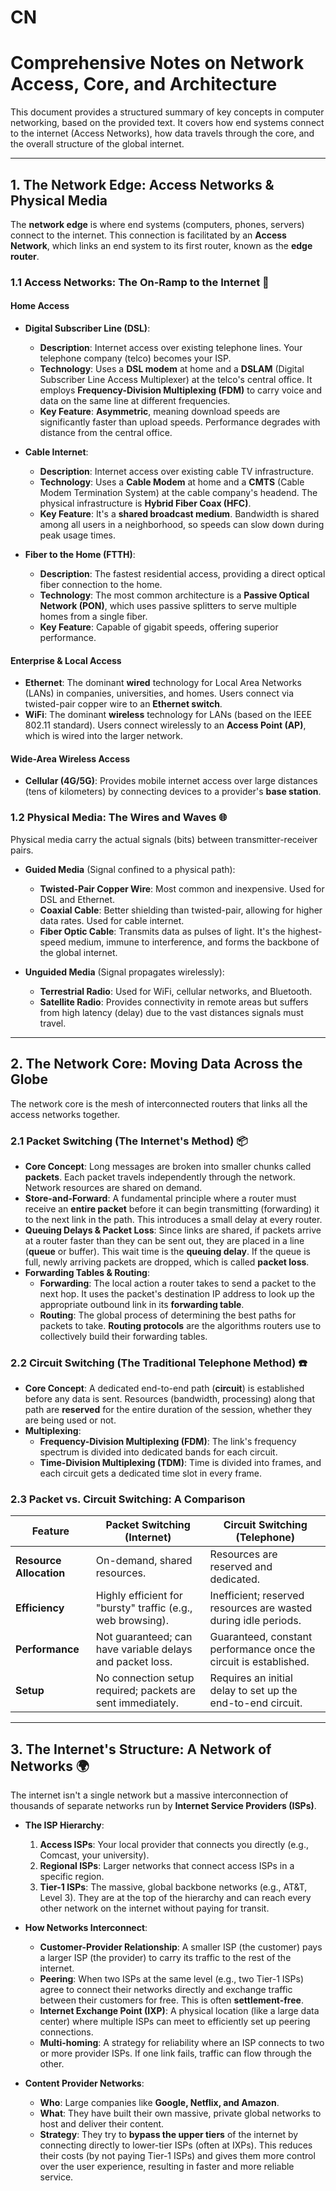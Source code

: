 # CN

# Comprehensive Notes on Network Access, Core, and Architecture

This document provides a structured summary of key concepts in computer networking, based on the provided text. It covers how end systems connect to the internet (Access Networks), how data travels through the core, and the overall structure of the global internet.

---

## 1. The Network Edge: Access Networks & Physical Media

The **network edge** is where end systems (computers, phones, servers) connect to the internet. This connection is facilitated by an **Access Network**, which links an end system to its first router, known as the **edge router**.

### 1.1 Access Networks: The On-Ramp to the Internet 🚗

#### **Home Access**
* **Digital Subscriber Line (DSL)**:
    * **Description**: Internet access over existing telephone lines. Your telephone company (telco) becomes your ISP.
    * **Technology**: Uses a **DSL modem** at home and a **DSLAM** (Digital Subscriber Line Access Multiplexer) at the telco's central office. It employs **Frequency-Division Multiplexing (FDM)** to carry voice and data on the same line at different frequencies.
    * **Key Feature**: **Asymmetric**, meaning download speeds are significantly faster than upload speeds. Performance degrades with distance from the central office.

* **Cable Internet**:
    * **Description**: Internet access over existing cable TV infrastructure.
    * **Technology**: Uses a **Cable Modem** at home and a **CMTS** (Cable Modem Termination System) at the cable company's headend. The physical infrastructure is **Hybrid Fiber Coax (HFC)**.
    * **Key Feature**: It's a **shared broadcast medium**. Bandwidth is shared among all users in a neighborhood, so speeds can slow down during peak usage times.

* **Fiber to the Home (FTTH)**:
    * **Description**: The fastest residential access, providing a direct optical fiber connection to the home.
    * **Technology**: The most common architecture is a **Passive Optical Network (PON)**, which uses passive splitters to serve multiple homes from a single fiber.
    * **Key Feature**: Capable of gigabit speeds, offering superior performance.

#### **Enterprise & Local Access**
* **Ethernet**: The dominant **wired** technology for Local Area Networks (LANs) in companies, universities, and homes. Users connect via twisted-pair copper wire to an **Ethernet switch**.
* **WiFi**: The dominant **wireless** technology for LANs (based on the IEEE 802.11 standard). Users connect wirelessly to an **Access Point (AP)**, which is wired into the larger network.

#### **Wide-Area Wireless Access**
* **Cellular (4G/5G)**: Provides mobile internet access over large distances (tens of kilometers) by connecting devices to a provider's **base station**.

### 1.2 Physical Media: The Wires and Waves 🌐

Physical media carry the actual signals (bits) between transmitter-receiver pairs.

* **Guided Media** (Signal confined to a physical path):
    * **Twisted-Pair Copper Wire**: Most common and inexpensive. Used for DSL and Ethernet.
    * **Coaxial Cable**: Better shielding than twisted-pair, allowing for higher data rates. Used for cable internet.
    * **Fiber Optic Cable**: Transmits data as pulses of light. It's the highest-speed medium, immune to interference, and forms the backbone of the global internet.
    

* **Unguided Media** (Signal propagates wirelessly):
    * **Terrestrial Radio**: Used for WiFi, cellular networks, and Bluetooth.
    * **Satellite Radio**: Provides connectivity in remote areas but suffers from high latency (delay) due to the vast distances signals must travel.

---

## 2. The Network Core: Moving Data Across the Globe

The network core is the mesh of interconnected routers that links all the access networks together.

### 2.1 Packet Switching (The Internet's Method) 📦

* **Core Concept**: Long messages are broken into smaller chunks called **packets**. Each packet travels independently through the network. Network resources are shared on demand.
* **Store-and-Forward**: A fundamental principle where a router must receive an **entire packet** before it can begin transmitting (forwarding) it to the next link in the path. This introduces a small delay at every router.
* **Queuing Delays & Packet Loss**: Since links are shared, if packets arrive at a router faster than they can be sent out, they are placed in a line (**queue** or buffer). This wait time is the **queuing delay**. If the queue is full, newly arriving packets are dropped, which is called **packet loss**.
* **Forwarding Tables & Routing**:
    * **Forwarding**: The local action a router takes to send a packet to the next hop. It uses the packet's destination IP address to look up the appropriate outbound link in its **forwarding table**.
    * **Routing**: The global process of determining the best paths for packets to take. **Routing protocols** are the algorithms routers use to collectively build their forwarding tables.

### 2.2 Circuit Switching (The Traditional Telephone Method) ☎️

* **Core Concept**: A dedicated end-to-end path (**circuit**) is established before any data is sent. Resources (bandwidth, processing) along that path are **reserved** for the entire duration of the session, whether they are being used or not.
* **Multiplexing**:
    * **Frequency-Division Multiplexing (FDM)**: The link's frequency spectrum is divided into dedicated bands for each circuit.
    * **Time-Division Multiplexing (TDM)**: Time is divided into frames, and each circuit gets a dedicated time slot in every frame.

### 2.3 Packet vs. Circuit Switching: A Comparison

| Feature               | Packet Switching (Internet)                                | Circuit Switching (Telephone)                          |
| --------------------- | ---------------------------------------------------------- | ------------------------------------------------------ |
| **Resource Allocation** | On-demand, shared resources.                               | Resources are reserved and dedicated.                  |
| **Efficiency** | Highly efficient for "bursty" traffic (e.g., web browsing). | Inefficient; reserved resources are wasted during idle periods. |
| **Performance** | Not guaranteed; can have variable delays and packet loss.  | Guaranteed, constant performance once the circuit is established. |
| **Setup** | No connection setup required; packets are sent immediately. | Requires an initial delay to set up the end-to-end circuit. |

---

## 3. The Internet's Structure: A Network of Networks 🌍

The internet isn't a single network but a massive interconnection of thousands of separate networks run by **Internet Service Providers (ISPs)**.

* **The ISP Hierarchy**:
    1.  **Access ISPs**: Your local provider that connects you directly (e.g., Comcast, your university).
    2.  **Regional ISPs**: Larger networks that connect access ISPs in a specific region.
    3.  **Tier-1 ISPs**: The massive, global backbone networks (e.g., AT&T, Level 3). They are at the top of the hierarchy and can reach every other network on the internet without paying for transit.

* **How Networks Interconnect**:
    * **Customer-Provider Relationship**: A smaller ISP (the customer) pays a larger ISP (the provider) to carry its traffic to the rest of the internet.
    * **Peering**: When two ISPs at the same level (e.g., two Tier-1 ISPs) agree to connect their networks directly and exchange traffic between their customers for free. This is often **settlement-free**.
    * **Internet Exchange Point (IXP)**: A physical location (like a large data center) where multiple ISPs can meet to efficiently set up peering connections.
    * **Multi-homing**: A strategy for reliability where an ISP connects to two or more provider ISPs. If one link fails, traffic can flow through the other.


* **Content Provider Networks**:
    * **Who**: Large companies like **Google, Netflix, and Amazon**.
    * **What**: They have built their own massive, private global networks to host and deliver their content.
    * **Strategy**: They try to **bypass the upper tiers** of the internet by connecting directly to lower-tier ISPs (often at IXPs). This reduces their costs (by not paying Tier-1 ISPs) and gives them more control over the user experience, resulting in faster and more reliable service.
